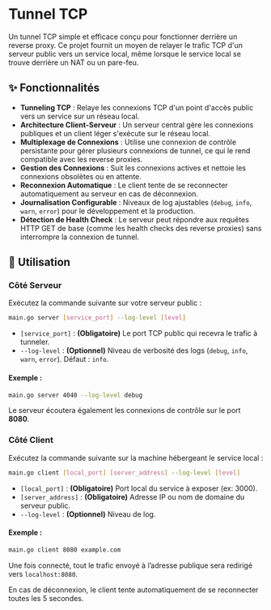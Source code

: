 
# Tunnel TCP

Un tunnel TCP simple et efficace conçu pour fonctionner derrière un reverse proxy. Ce projet fournit un moyen de relayer le trafic TCP d'un serveur public vers un service local, même lorsque le service local se trouve derrière un NAT ou un pare-feu.

## ✨ Fonctionnalités

- **Tunneling TCP** : Relaye les connexions TCP d'un point d'accès public vers un service sur un réseau local.
- **Architecture Client-Serveur** : Un serveur central gère les connexions publiques et un client léger s'exécute sur le réseau local.
- **Multiplexage de Connexions** : Utilise une connexion de contrôle persistante pour gérer plusieurs connexions de tunnel, ce qui le rend compatible avec les reverse proxies.
- **Gestion des Connexions** : Suit les connexions actives et nettoie les connexions obsolètes ou en attente.
- **Reconnexion Automatique** : Le client tente de se reconnecter automatiquement au serveur en cas de déconnexion.
- **Journalisation Configurable** : Niveaux de log ajustables (`debug`, `info`, `warn`, `error`) pour le développement et la production.
- **Détection de Health Check** : Le serveur peut répondre aux requêtes HTTP GET de base (comme les health checks des reverse proxies) sans interrompre la connexion de tunnel.

## 🚀 Utilisation

### Côté Serveur

Exécutez la commande suivante sur votre serveur public :

```sh
main.go server [service_port] --log-level [level]
```

- `[service_port]` : **(Obligatoire)** Le port TCP public qui recevra le trafic à tunneler.
- `--log-level` : **(Optionnel)** Niveau de verbosité des logs (`debug`, `info`, `warn`, `error`). Défaut : `info`.

#### Exemple :

```sh
main.go server 4040 --log-level debug
```

Le serveur écoutera également les connexions de contrôle sur le port **8080**.

### Côté Client

Exécutez la commande suivante sur la machine hébergeant le service local :

```sh
main.go client [local_port] [server_address] --log-level [level]
```

- `[local_port]` : **(Obligatoire)** Port local du service à exposer (ex: 3000).
- `[server_address]` : **(Obligatoire)** Adresse IP ou nom de domaine du serveur public.
- `--log-level` : **(Optionnel)** Niveau de log.

#### Exemple :

```sh
main.go client 8080 example.com
```

Une fois connecté, tout le trafic envoyé à l’adresse publique sera redirigé vers `localhost:8080`.

En cas de déconnexion, le client tente automatiquement de se reconnecter toutes les 5 secondes.
